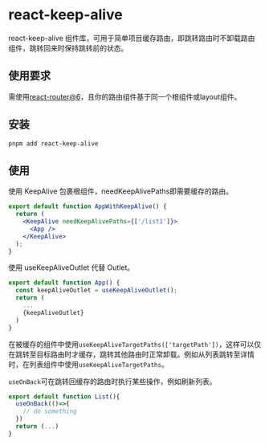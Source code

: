 # react-keep-alive

react-keep-alive 组件库，可用于简单项目缓存路由，即跳转路由时不卸载路由组件，跳转回来时保持跳转前的状态。

## 使用要求

需使用[react-router@6](https://reactrouter.com)，且你的路由组件基于同一个根组件或layout组件。

## 安装

```bash
pnpm add react-keep-alive
```

## 使用

使用 KeepAlive 包裹根组件，needKeepAlivePaths即需要缓存的路由。

```jsx
export default function AppWithKeepAlive() {
  return (
    <KeepAlive needKeepAlivePaths={['/list1']}>
      <App />
    </KeepAlive>
  );
}
```

使用 useKeepAliveOutlet 代替 Outlet。

```jsx
export default function App() {
  const keepAliveOutlet = useKeepAliveOutlet();
  return (
    ...
    {keepAliveOutlet}
  )
}
```
在被缓存的组件中使用`useKeepAliveTargetPaths(['targetPath'])`，这样可以仅在跳转至目标路由时才缓存，跳转其他路由时正常卸载。例如从列表跳转至详情时，在列表组件中使用`useKeepAliveTargetPaths`。

`useOnBack`可在跳转回缓存的路由时执行某些操作，例如刷新列表。
```jsx
export default function List(){
  useOnBack(()=>{
    // do something
  })
  return (...)
}
```

